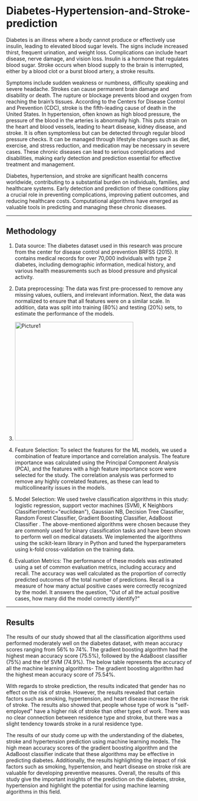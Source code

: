 # Diabetes-Hypertension-and-Stroke-prediction

Diabetes is an illness where a body cannot produce or effectively use insulin, leading to elevated blood sugar levels. The signs include increased thirst, frequent urination, and weight loss. Complications can include heart disease, nerve damage, and vision loss. Insulin is a hormone that regulates blood sugar.
Stroke occurs when blood supply to the brain is interrupted, either by a blood clot or a burst blood artery, a stroke results.

Symptoms include sudden weakness or numbness, difficulty speaking and severe headache. Strokes can cause permanent brain damage and disability or death. The rupture or blockage prevents blood and oxygen from reaching the brain’s tissues. According to the Centers for Disease Control and Prevention (CDC), stroke is the fifth-leading cause of death in the United States.
In hypertension, often known as high blood pressure, the pressure of the blood in the arteries is abnormally high. This puts strain on the heart and blood vessels, leading to heart disease, kidney disease, and stroke. It is often symptomless but can be detected through regular blood pressure checks. 
It can be managed through lifestyle changes such as diet, exercise, and stress reduction, and medication may be necessary in severe cases. These chronic diseases can lead to serious complications and disabilities, making early detection and prediction essential for effective treatment and management.

Diabetes, hypertension, and stroke are significant health concerns worldwide, contributing to a substantial burden on individuals, families, and healthcare systems. Early detection and prediction of these conditions play a crucial role in preventing complications, improving patient outcomes, and reducing healthcare costs. Computational algorithms have emerged as valuable tools in predicting and managing these chronic diseases.

----------------------------------------------------------------------------------------------------------------------------------------------

## Methodology

1. Data source:
The diabetes dataset used in this research was procure from the center for disease control and prevention BRFSS (2015). It contains medical records for over 70,000 individuals with type 2 diabetes, including demographic information, medical history, and various health measurements such as blood pressure and physical activity.

2. Data preprocessing:
The data was first pre-processed to remove any missing values, outliers, and irrelevant information. Next, the data was normalized to ensure that all features were on a similar scale. In addition, data was split into training (80%) and testing (20%) sets, to estimate the performance of the models.

3. <img width="321" alt="Picture1" src="https://github.com/user-attachments/assets/97293256-642b-4196-a1cd-7d4530605a1d" />

4.  Feature Selection:
To select the features for the ML models, we used a combination of feature importance and correlation analysis. The feature importance was calculated using the Principal Component Analysis (PCA), and the features with a high feature importance score were selected for the study. The correlation analysis was performed to remove any highly correlated features, as these can lead to multicollinearity issues in the models.

5.  Model Selection:
We used twelve classification algorithms in this study: logistic regression, support vector machines (SVM), K Neighbors Classifier(metric="euclidean"), Gaussian NB, Decision Tree Classifier, Random Forest Classifier, Gradient Boosting Classifier, AdaBoost Classifier . The above-mentioned algorithms were chosen because they are commonly used for binary classification tasks and have been shown to perform well on medical datasets. We implemented the algorithms using the scikit-learn library in Python and tuned the hyperparameters using k-fold cross-validation on the training data.

6.  Evaluation Metrics:
The performance of these models was estimated using a set of common evaluation metrics, including accuracy and recall. The accuracy was well calculated as the proportion of correctly predicted outcomes of the total number of predictions. Recall is a measure of how many actual positive cases were correctly recognized by the model. It answers the question, "Out of all the actual positive cases, how many did the model correctly identify?"

---------------------------------------------------------------------------------------------------------------------------------

## Results

The results of our study showed that all the classification algorithms used performed moderately well on the diabetes dataset, with mean accuracy scores ranging from 56% to  74%. The gradient boosting algorithm had the highest mean accuracy score (75.5%), followed by the AdaBoost classifier (75%) and the rbf SVM (74.9%). The below table represents the accuracy of all the machine learning algorithms- The gradient boosting algorithm had the highest mean accuracy score of 75.54%.

With regards to stroke prediction, the results indicated that gender has no effect on the risk of stroke. However, the results revealed that certain factors such as smoking, hypertension, and heart disease increase the risk of stroke. The results also showed that people whose type of work is "self-employed" have a higher risk of stroke than other types of work. There was no clear connection between residence type and stroke, but there was a slight tendency towards stroke in a rural residence type.

The results of our study come up with the understanding of the diabetes, stroke and hypertension prediction using machine learning models. The high mean accuracy scores of the gradient boosting algorithm and the AdaBoost classifier indicate that these algorithms may be effective in predicting diabetes. Additionally, the results highlighting the impact of risk factors such as smoking, hypertension, and heart disease on stroke risk are valuable for developing preventive measures. Overall, the results of this study give the important insights of the prediction on the diabetes, stroke, hypertension and highlight the potential for using machine learning algorithms in this field. 





